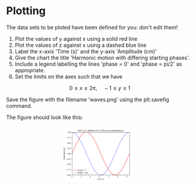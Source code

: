 # Plotting 

The data sets to be ploted have been defined for you: don't edit them!

1. Plot the values of y against x using a solid red line
2. Plot the values of z against x using a dashed blue line
3. Label the x-axis 'Time (s)' and the y-axis 'Amplitude (cm)' 
4. Give the chart the title 'Harmonic motion with differing starting phases'.
5. Include a legend labelling the lines 'phase = 0' and 'phase = pi/2' as appropriate.
6. Set the limits on the axes such that we have 

$$ 0 \leq x \leq 2\pi,  \quad -1 \leq y \leq 1$$

Save the figure with the filename 'waves.png' using the plt.savefig command. 

The figure should look like this:

<center><img src='https://raw.githubusercontent.com/autofeedback-exercises/exercises/testpip/MTH1025/intro/Plotting/waves.png' height=150 /></center>

